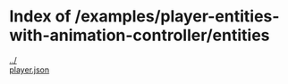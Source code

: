 # Index of /examples/player-entities-with-animation-controller/entities

[../](./../)  
[player.json](./player.json)  
